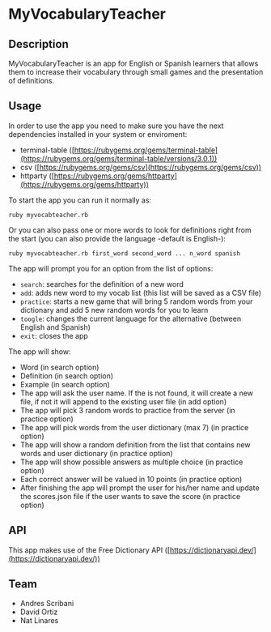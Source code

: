 # MyVocabularyTeacher
## Description

MyVocabularyTeacher is an app for English or Spanish learners that allows them to increase their vocabulary through small games and the presentation of definitions.

## Usage

In order to use the app you need to make sure you have the next dependencies installed in your system or enviroment:

- terminal-table ([https://rubygems.org/gems/terminal-table](https://rubygems.org/gems/terminal-table/versions/3.0.1))
- csv ([https://rubygems.org/gems/csv](https://rubygems.org/gems/csv))
- httparty ([https://rubygems.org/gems/httparty](https://rubygems.org/gems/httparty))

To start the app you can run it normally as:

`ruby myvocabteacher.rb`

Or you can also pass one or more words to look for definitions right from the start (you can also provide the language -default is English-):

`ruby myvocabteacher.rb first_word second_word ... n_word spanish`

The app will prompt you for an option from the list of options:

- `search`: searches for the definition of a new word
- `add`: adds new word to my vocab list (this list will be saved as a CSV file)
- `practice`: starts a new game that will bring 5 random words from your dictionary and add 5 new random words for you to learn
- `toogle`: changes the current language for the alternative (between English and Spanish)
- `exit`: closes the app

The app will show: 

- Word (in search option)
- Definition (in search option)
- Example (in search option)
- The app will ask the user name. If the is not found, it will create a new file, if not it will append to the existing user file (in add option)
- The app will pick 3 random words to practice from the server (in practice option)
- The app will pick words from the user dictionary (max 7) (in practice option)
- The app will show a random definition from the list that contains new words and user dictionary (in practice option)
- The app will show possible answers as multiple choice (in practice option)
- Each correct answer will be valued in 10 points (in practice option)
- After finishing the app will prompt the user for his/her name and update the scores.json file if the user wants to save the score (in practice option)

## API

This app makes use of the Free Dictionary API ([https://dictionaryapi.dev/](https://dictionaryapi.dev/))

## Team

- Andres Scribani
- David Ortiz
- Nat Linares

